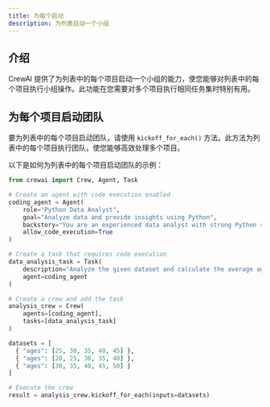 ```yaml
---
title: 为每个启动
description: 为列表启动一个小组
---
```


## 介绍
CrewAI 提供了为列表中的每个项目启动一个小组的能力，使您能够对列表中的每个项目执行小组操作。此功能在您需要对多个项目执行相同任务集时特别有用。

## 为每个项目启动团队
要为列表中的每个项目启动团队，请使用 `kickoff_for_each()` 方法。此方法为列表中的每个项目执行团队，使您能够高效处理多个项目。

以下是如何为列表中的每个项目启动团队的示例：

```python
from crewai import Crew, Agent, Task

# Create an agent with code execution enabled
coding_agent = Agent(
    role="Python Data Analyst",
    goal="Analyze data and provide insights using Python",
    backstory="You are an experienced data analyst with strong Python skills.",
    allow_code_execution=True
)

# Create a task that requires code execution
data_analysis_task = Task(
    description="Analyze the given dataset and calculate the average age of participants. Ages: {ages}",
    agent=coding_agent
)

# Create a crew and add the task
analysis_crew = Crew(
    agents=[coding_agent],
    tasks=[data_analysis_task]
)

datasets = [
  { "ages": [25, 30, 35, 40, 45] },
  { "ages": [20, 25, 30, 35, 40] },
  { "ages": [30, 35, 40, 45, 50] }
]

# Execute the crew
result = analysis_crew.kickoff_for_each(inputs=datasets)
```